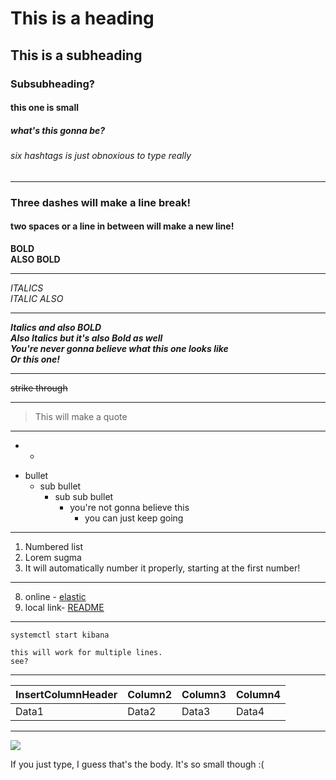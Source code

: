 # This is a heading
## This is a subheading
### Subsubheading?
#### this one is small
##### what's this gonna be?
###### six hashtags is just obnoxious to type really
---
### Three dashes will make a line break!
#### two spaces or a line in between will make a new line!

**BOLD**  
__ALSO BOLD__

---
*ITALICS*  
_ITALIC ALSO_

---
***Italics and also BOLD***  
**_Also Italics but it's also Bold as well_**  
__*You're never gonna believe what this one looks like*__  
___Or this one!___

---

~~strike through~~

---

> This will make a quote
---

* -

- bullet
  - sub bullet
      - sub sub bullet
          - you're not gonna believe this
              - you can just keep going

---

1. Numbered list
212. Lorem sugma
195. It will automatically number it properly, starting at the first number!

---

8. online - [elastic](https://elastic.co)
61. local link- [README](/home/student/NSM-Engineer/README.md)


---

`systemctl start kibana`  

```
this will work for multiple lines.
see?
```

---

| InsertColumnHeader | Column2 | Column3 | Column4 |  
| --- | --- | --- | --- |
| Data1 | Data2 | Data3 | Data4 |

---

<!-- This is how you make a comment! Yes, it's very annoying to have to do-->
<!-- You will have to upload the file to your atom project/GITHUB repo-->
<img src="file name.png">

If you just type, I guess that's the body. It's so small though :(
